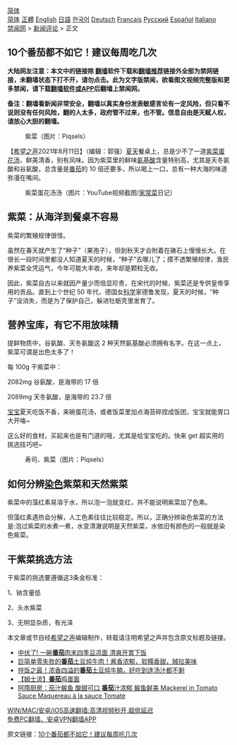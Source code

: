  <!-- 面包屑导航 --> <div class="breadcrumb"><!-- GTranslate: https://gtranslate.io/ -->  <div class="switcher notranslate">  <div class="selected">  <a href="#" onclick="return false;"> 简体</a>  </div>  <div class="option">  <a href="https://www.bannedbook.org" onclick="doGTranslate('zh-CN|zh-CN');jQuery('div.switcher div.selected a').html(jQuery(this).html());return false;" title="简体中文" class="nturl selected"> 简体</a>  <a href="https://www.bannedbook.org/zh-tw/" onclick="doGTranslate('zh-CN|zh-TW');jQuery('div.switcher div.selected a').html(jQuery(this).html());return false;" title="繁體中文" class="nturl"> 正體</a>  <a href="https://www.bannedbook.org/en/" onclick="doGTranslate('zh-CN|en');jQuery('div.switcher div.selected a').html(jQuery(this).html());return false;" title="English" class="nturl"> English</a>  <a href="https://www.bannedbook.org/ja/" onclick="doGTranslate('zh-CN|ja');jQuery('div.switcher div.selected a').html(jQuery(this).html());return false;" title="日本語" class="nturl"> 日語</a>  <a href="https://www.bannedbook.org/ko/" onclick="doGTranslate('zh-CN|ko');jQuery('div.switcher div.selected a').html(jQuery(this).html());return false;" title="한국어" class="nturl"> 한국어</a>  <a href="https://www.bannedbook.org/de/" onclick="doGTranslate('zh-CN|de');jQuery('div.switcher div.selected a').html(jQuery(this).html());return false;" title="Deutsch" class="nturl"> Deutsch</a>  <a href="https://www.bannedbook.org/fr/" onclick="doGTranslate('zh-CN|fr');jQuery('div.switcher div.selected a').html(jQuery(this).html());return false;" title="Français" class="nturl"> Français</a>  <a href="https://www.bannedbook.org/ru/" onclick="doGTranslate('zh-CN|ru');jQuery('div.switcher div.selected a').html(jQuery(this).html());return false;" title="Русский" class="nturl"> Русский</a>  <a href="https://www.bannedbook.org/es/" onclick="doGTranslate('zh-CN|es');jQuery('div.switcher div.selected a').html(jQuery(this).html());return false;" title="Español" class="nturl"> Español</a>  <a href="https://www.bannedbook.org/it/" onclick="doGTranslate('zh-CN|it');jQuery('div.switcher div.selected a').html(jQuery(this).html());return false;" title="Italiano" class="nturl"> Italiano</a>  </div>  </div>      <div class='breadcrumb-sub'><!-- Breadcrumb NavXT 6.3.0 --> <a href="https://www.bannedbook.org/" class="home">禁闻网</a> &gt; <a href="https://www.bannedbook.org/bnews/comments/" class="category">新闻评论</a> &gt; 正文</div></div><h2>10个番茄都不如它！建议每周吃几次</h2> <p class="notice"><b>大陆网友注意：本文中的链接除 <a href="https://github.com/bannedbook/fanqiang" >翻墙</a>软件下载和<a href="https://github.com/killgcd/justmysocks/blob/master/README.md">翻墙推荐</a>链接外全部为禁网链接，未翻墙状态下打不开，请勿点击。此为文字版禁闻，欲看图文视频完整版和更多禁闻，请下载<a href="https://github.com/bannedbook/fanqiang">翻墙软件或APP</a>后翻墙上禁闻网。</p><p>备注：翻墙看新闻非常安全，翻墙以真实身份发表敏感言论有一定风险，但只看不说则没有任何风险，翻的人太多，政府管不过来，也不管。信息自由是天赋人权，请放心大胆的翻墙。</b></p>  <div class="entry"> <figure> <p><figcaption>紫菜（图片：Piqsels）</figcaption></figure> <p>【<span class='wp_keywordlink_affiliate'><a href="https://www.soundofhope.org" title="希望之声" target="_blank">希望之声</a></span>2021年8月11日】（编辑：郭强）<a href="https://www.bannedbook.org/bnews/tag/%e5%a4%8f%e5%a4%a9/" class="st_tag internal_tag" rel="tag" title="标签 夏天 下的日志">夏天</a>餐桌上，总是少不了一道<a href="https://www.bannedbook.org/bnews/tag/%E7%B4%AB%E8%8F%9C%E8%9B%8B%E8%8A%B1%E6%B1%A4/" class="st_tag internal_tag" rel="tag" title="标签 紫菜蛋花汤 下的日志">紫菜蛋花汤</a>，鲜美清香，别有风味。因为紫菜里的鲜味<a href="https://www.bannedbook.org/bnews/tag/%E6%B0%A8%E5%9F%BA%E9%85%B8/" class="st_tag internal_tag" rel="tag" title="标签 氨基酸 下的日志">氨基酸</a>含量特别高，尤其是天冬氨酸和谷氨酸，总含量是<a href="https://www.bannedbook.org/bnews/tag/%e7%95%aa%e8%8c%84/" class="st_tag internal_tag" rel="tag" title="标签 番茄 下的日志">番茄</a>的 10 倍还要多，所以喝上一口，总有一种大海的味道弥漫在嘴间。</p> <figure><figcaption>紫菜蛋花汤汤（图片：YouTube视频截图/<a href="https://www.bannedbook.org/bnews/tag/%E5%AE%B6%E5%B8%B8%E8%8F%9C/" class="st_tag internal_tag" rel="tag" title="标签 家常菜 下的日志">家常菜</a>日记）</figcaption></figure> <h2>紫菜：从海洋到餐桌不容易</h2> <p>紫菜的繁殖规律很怪。</p> <p>虽然在春天就产生了“种子”（果孢子），但到秋天才会附着在礁石上慢慢长大。在很长一段时间里都没人知道夏天的时候，“种子”去哪儿了；摸不透繁殖规律，渔民养紫菜全凭运气，今年可能大丰收，来年却是颗粒无收。</p> <p>因此，紫菜自古以来就因产量少而倍显珍贵，在宋代的时候，紫菜还是专供皇帝享用的贡品。直到上个世纪 50 年代，德国女<span class='wp_keywordlink'><a href="https://www.bannedbook.org/forum11/topic309.html" title="禁片：“科学”的棍子" target="_blank">科学</a></span>家德鲁发现，夏天的时候，“种子”没消失，而是为了保护自己，躲进牡蛎壳里发育了。</p>  <h2>营养宝库，有它不用放味精</h2> <p>提鲜物质中，谷氨酸、天冬氨酸这 2 种天然氨基酸必须拥有名字。在这一点上，紫菜可谓是出色太多了！</p> <p>每 100g 干紫菜中：</p> <p>2082mg 谷氨酸，是海带的 17 倍</p> <p>2089mg 天冬氨酸，是海带的 23.7 倍</p>  <p><a href="https://www.bannedbook.org/bnews/tag/%e5%ae%9d%e5%ae%9d/" class="st_tag internal_tag" rel="tag" title="标签 宝宝 下的日志">宝宝</a>夏天吃饭不香，来碗蛋花汤，或者饭菜里加点海苔碎捏成饭团，宝宝就能胃口大开咯~</p> <p>这么好的食材，买起来也是有门道的哦，尤其是给宝宝吃的。快来 get 超实用的挑选技巧吧~</p> <figure><figcaption>寿司、紫菜（图片：Piqsels）</figcaption></figure> <h2>如何分辨<a href="https://www.bannedbook.org/bnews/tag/%E6%9F%93%E8%89%B2/" class="st_tag internal_tag" rel="tag" title="标签 染色 下的日志">染色</a>紫菜和天然紫菜</h2> <p>紫菜中的藻红素易溶于水，所以泡一泡就变红，并不能说明紫菜加了色素。</p> <p>但藻红素遇热会分解，人工色素往往比较稳定。所以，正确分辨染色紫菜的方法是:泡过紫菜的水煮一煮，水变清澈说明是天然紫菜，水依旧有颜色的一般就是染色紫菜。</p>  <h2>干紫菜挑选方法</h2> <p>干紫菜的挑选要遵循这3条金标准：</p> <p>1、钠含量低</p> <p>2、头水紫菜</p> <p>3、无明显杂质，有光泽</p>  <p>本文章或节目经<a href="https://www.bannedbook.org/bnews/tag/%e5%b8%8c%e6%9c%9b%e4%b9%8b%e5%a3%b0/" class="st_tag internal_tag" rel="tag" title="标签 希望之声 下的日志">希望之声</a>编辑制作，转载请注明希望之声并包含原文标题及链接。 </p> <ul class='op-related-articles' title='相关阅读'> <li><a href='https://www.bannedbook.org/bnews/comments/20210722/1591627.html' target='_blank'>中伏了! 一碗<b>番茄</b>肉末四季豆凉面 清爽开胃下饭</a></li> <li><a href='https://www.bannedbook.org/bnews/lifebaike/20210608/1562482.html' target='_blank'>巨简单零失败的<b>番茄</b>土豆炖牛肉！酱香浓郁，软糯香甜，贼拉美味</a></li> <li><a href='https://www.bannedbook.org/bnews/lifebaike/20210525/1553468.html' target='_blank'>拌饭之最！浓香四溢的<b>番茄</b>土豆炖牛腩，好吃到连汤汁都不剩</a></li> <li><a href='https://www.bannedbook.org/bnews/taiwannews/20210520/1549872.html' target='_blank'>【姆士流】<b>番茄</b>鸡蛋面</a></li> <li><a href='https://www.bannedbook.org/bnews/comments/20210504/1538943.html' target='_blank'>阿隋厨房：茄汁鲅鱼 酸甜可口 <b>番茄</b>汁浓郁 鲅鱼鲜美 Mackerel in Tomato Sauce Maquereau à la sauce Tomate</a></li> </ul> <p class="texttj"> <a href="https://github.com/bannedbook/fanqiang/wiki/V2ray%E6%9C%BA%E5%9C%BA" target="_blank">WIN/MAC/安卓/iOS高速翻墙:高清视频秒开,超低延迟</a><br/> <a href="https://github.com/bannedbook/fanqiang/wiki/%E7%A6%81%E9%97%BB%E7%BD%91%E5%AE%89%E5%8D%93%E7%BF%BB%E5%A2%99%E6%96%B0%E9%97%BBAPP" target="_blank">免费PC翻墙、安卓VPN翻墙APP</a></p><p>原文链接：<a class="src_link"  href="https://www.soundofhope.org/post/532661" target="_blank">10个番茄都不如它！建议每周吃几次</a></p><a name='sharetosocial'></a>  <div style="margin-bottom:5px;padding-bottom:5px;clear:both"> <div id="archive-pix-1" class="banner-ads"> <!-- AuctionX Display platform tag START --> <div id="26318x728x90x621x_ADSLOT2" clicktrack="%%CLICK_URL_ESC%%"></div> <!-- AuctionX Display platform tag END --> </div> <div id="archive-pix-2" class="banner-ads"> <!-- AuctionX Display platform tag START --> <div id="26315x300x250x621x_ADSLOT2" clicktrack="%%CLICK_URL_ESC%%"></div> <!-- AuctionX Display platform tag END --> </div> </div>  <div id="archive-pix-1" class="banner-ads"> <!-- AuctionX Display platform tag START --> <div id="26318x728x90x621x_ADSLOT3" clicktrack="%%CLICK_URL_ESC%%"></div> <!-- AuctionX Display platform tag END --> </div> </div><!--END ENTRY--> 